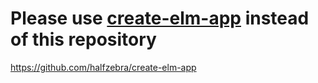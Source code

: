 # Please use [create-elm-app](https://github.com/halfzebra/create-elm-app) instead of this repository
https://github.com/halfzebra/create-elm-app
